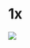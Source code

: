 # 1x

<a href="https://fig.io/plugins/other/fzf-marks_urbainvaes" target="_blank"><img src="1x.svg" /></a>
